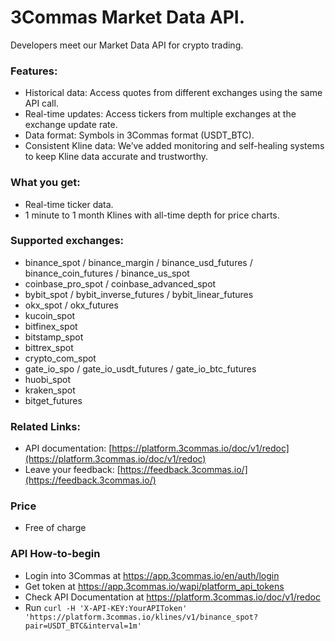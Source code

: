 # 3Commas Market Data API.

Developers meet our Market Data API for crypto trading.

### Features:
- Historical data: Access quotes from different exchanges using the same API call.
- Real-time updates: Access tickers from multiple exchanges at the exchange update rate.
- Data format: Symbols in 3Commas format (USDT_BTC).
- Consistent Kline data: We’ve added monitoring and self-healing systems to keep Kline data accurate and trustworthy.

### What you get:
- Real-time ticker data.
- 1 minute to 1 month Klines with all-time depth for price charts.

### Supported exchanges:
- binance_spot / binance_margin / binance_usd_futures / binance_coin_futures / binance_us_spot
- coinbase_pro_spot / coinbase_advanced_spot
- bybit_spot / bybit_inverse_futures / bybit_linear_futures
- okx_spot / okx_futures
- kucoin_spot
- bitfinex_spot
- bitstamp_spot
- bittrex_spot
- crypto_com_spot
- gate_io_spo / gate_io_usdt_futures / gate_io_btc_futures
- huobi_spot
- kraken_spot
- bitget_futures

### Related Links:
- API documentation: [https://platform.3commas.io/doc/v1/redoc](https://platform.3commas.io/doc/v1/redoc)
- Leave your feedback: [https://feedback.3commas.io/](https://feedback.3commas.io/)

### Price
- Free of charge

### API How-to-begin
- Login into 3Commas at https://app.3commas.io/en/auth/login
- Get token at https://app.3commas.io/wapi/platform_api_tokens
- Check API Documentation at https://platform.3commas.io/doc/v1/redoc
- Run `curl -H 'X-API-KEY:YourAPIToken' 'https://platform.3commas.io/klines/v1/binance_spot?pair=USDT_BTC&interval=1m'`

